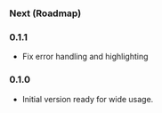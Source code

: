 ### Next (Roadmap)

### 0.1.1
- Fix error handling and highlighting

### 0.1.0
- Initial version ready for wide usage.

